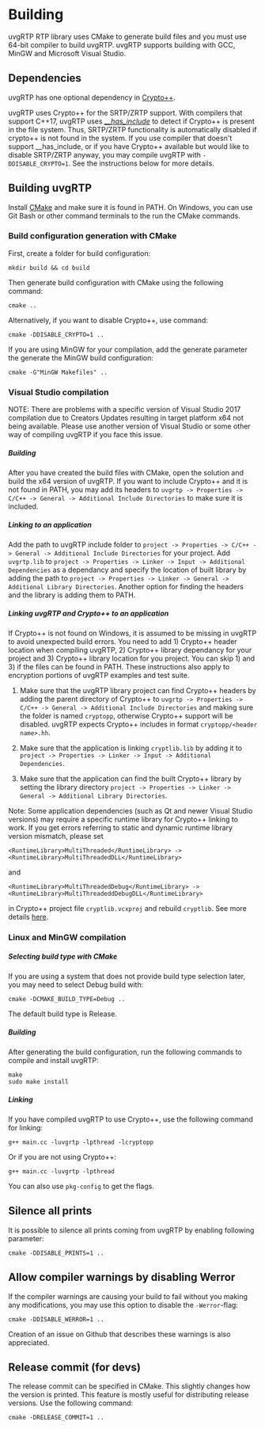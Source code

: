 # Building

uvgRTP RTP library uses CMake to generate build files and you must use 64-bit compiler to build uvgRTP. uvgRTP supports building with GCC, MinGW and Microsoft Visual Studio.

## Dependencies

uvgRTP has one optional dependency in [Crypto++](https://www.cryptopp.com/).

uvgRTP uses Crypto++ for the SRTP/ZRTP support. With compilers that support C++17, uvgRTP uses [*__has_include*](https://en.cppreference.com/w/cpp/preprocessor/include) to detect if Crypto++ is present in the file system. Thus, SRTP/ZRTP functionality is automatically disabled if crypto++ is not found in the system. If you use compiler that doesn't support __has_include, or if you have Crypto++ available but would like to disable SRTP/ZRTP anyway, you may compile uvgRTP with `-DDISABLE_CRYPTO=1`. See the instructions below for more details.

## Building uvgRTP

Install [CMake](https://cmake.org) and make sure it is found in PATH. On Windows, you can use Git Bash or other command terminals to the run the CMake commands.

### Build configuration generation with CMake

First, create a folder for build configuration:

```
mkdir build && cd build
```

Then generate build configuration with CMake using the following command:

```
cmake ..
```

Alternatively, if you want to disable Crypto++, use command:
```
cmake -DDISABLE_CRYPTO=1 ..
```

If you are using MinGW for your compilation, add the generate parameter the generate the MinGW build configuration:

```
cmake -G"MinGW Makefiles" ..
```

### Visual Studio compilation

NOTE: There are problems with a specific version of Visual Studio 2017 compilation due to Creators Updates resulting in target platform x64 not being available. Please use another version of Visual Studio or some other way of compiling uvgRTP if you face this issue.

##### Building

After you have created the build files with CMake, open the solution and build the x64 version of uvgRTP. If you want to include Crypto++ and it is not found in PATH, you may add its headers to `uvgrtp -> Properties -> C/C++ -> General -> Additional Include Directories` to make sure it is included.

##### Linking to an application

Add the path to uvgRTP include folder to `project -> Properties -> C/C++ -> General -> Additional Include Directories` for your project. Add `uvgrtp.lib` to `project -> Properties -> Linker -> Input -> Additional Dependencies` as a dependancy and specify the location of built library by adding the path to `project -> Properties -> Linker -> General -> Additional Library Directories`. Another option for finding the headers and the library is adding them to PATH.

##### Linking uvgRTP and Crypto++ to an application

If Crypto++ is not found on Windows, it is assumed to be missing in uvgRTP to avoid unexpected build errors. You need to add 1) Crypto++ header location when compiling uvgRTP, 2) Crypto++ library dependancy for your project and 3) Crypto++ library location for you project. You can skip 1) and 3) if the files can be found in PATH. These instructions also apply to encryption portions of uvgRTP examples and test suite. 
1) Make sure that the uvgRTP library project can find Crypto++ headers by adding the parent directory of Crypto++ to `uvgrtp -> Properties -> C/C++ -> General -> Additional Include Directories` and making sure the folder is named `cryptopp`, otherwise Crypto++ support will be disabled. uvgRTP expects Crypto++ includes in format `cryptopp/<header name>.hh`.

2) Make sure that the application is linking `cryptlib.lib` by adding it to `project -> Properties -> Linker -> Input -> Additional Dependencies`.

3) Make sure that the application can find the built Crypto++ library by setting the library directory `project -> Properties -> Linker -> General -> Additional Library Directories`.

Note: Some application dependencies (such as Qt and newer Visual Studio versions) may require a specific runtime library for Crypto++ linking to work. If you get errors referring to static and dynamic runtime library version mismatch, please set 
```
<RuntimeLibrary>MultiThreaded</RuntimeLibrary> -> <RuntimeLibrary>MultiThreadedDLL</RuntimeLibrary>
```
and 
```
<RuntimeLibrary>MultiThreadedDebug</RuntimeLibrary> -> <RuntimeLibrary>MultiThreadeddDebugDLL</RuntimeLibrary>
```
in Crypto++ project file `cryptlib.vcxproj` and rebuild `cryptlib`. See more details [here](https://cryptopp.com/wiki/Visual_Studio).

### Linux and MinGW compilation

##### Selecting build type with CMake

If you are using a system that does not provide build type selection later, you may need to select Debug build with:

```
cmake -DCMAKE_BUILD_TYPE=Debug ..
```

The default build type is Release.

##### Building

After generating the build configuration, run the following commands to compile and install uvgRTP:
```
make
sudo make install
```

##### Linking

If you have compiled uvgRTP to use Crypto++, use the following command for linking:
```
g++ main.cc -luvgrtp -lpthread -lcryptopp
```

Or if you are not using Crypto++:
```
g++ main.cc -luvgrtp -lpthread
```

You can also use `pkg-config` to get the flags.

## Silence all prints

It is possible to silence all prints coming from uvgRTP by enabling following parameter:

```
cmake -DDISABLE_PRINTS=1 ..
```

## Allow compiler warnings by disabling Werror

If the compiler warnings are causing your build to fail without you making any modifications, you may use this option to disable the `-Werror`-flag:

```
cmake -DDISABLE_WERROR=1 ..
```

Creation of an issue on Github that describes these warnings is also appreciated.

## Release commit (for devs)

The release commit can be specified in CMake. This slightly changes how the version is printed. This feature is mostly useful for distributing release versions. Use the following command:

```
cmake -DRELEASE_COMMIT=1 ..
```

